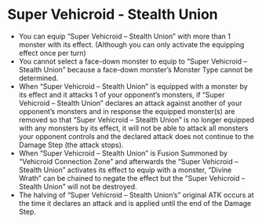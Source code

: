 # Super Vehicroid - Stealth Union

*   You can equip “Super Vehicroid – Stealth Union” with more than 1 monster with its effect. (Although you can only activate the equipping effect once per turn)
*   You cannot select a face-down monster to equip to “Super Vehicroid – Stealth Union” because a face-down monster’s Monster Type cannot be determined.
*   When “Super Vehicroid – Stealth Union” is equipped with a monster by its effect and it attacks 1 of your opponent’s monsters, if “Super Vehicroid – Stealth Union” declares an attack against another of your opponent’s monsters and in response the equipped monster(s) are removed so that “Super Vehicroid – Stealth Union” is no longer equipped with any monsters by its effect, it will not be able to attack all monsters your opponent controls and the declared attack does not continue to the Damage Step (the attack stops).
*   When “Super Vehicroid – Stealth Union” is Fusion Summoned by “Vehicroid Connection Zone” and afterwards the “Super Vehicroid – Stealth Union” activates its effect to equip with a monster, “Divine Wrath” can be chained to negate the effect but the “Super Vehicroid – Stealth Union” will not be destroyed.
*   The halving of “Super Vehicroid – Stealth Union’s” original ATK occurs at the time it declares an attack and is applied until the end of the Damage Step.
